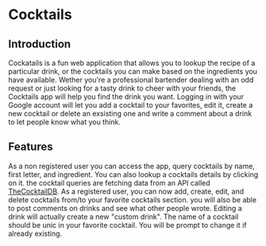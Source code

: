 # Cocktails

## Introduction
Cockatails is a fun web application that allows you to lookup the recipe of a particular drink, or the cocktails you can make based on the ingredients you have available.
Wether you're a professional bartender dealing with an odd request or just looking for a tasty drink to cheer with your friends, the Cocktails app will help you find the drink you want.
Logging in with your Google account will let you add a cocktail to your favorites, edit it, create a new cocktail or delete an exsisting one and write a comment about a drink to let people know what you think.

## Features

As a non registered user you can access the app, query cocktails by name, first letter, and ingredient. You can also lookup a cocktails details by clicking on it.
the cocktail queries are fetching data from an API called [TheCocktailDB](https://www.thecocktaildb.com/).
As a registered user, you can now add, create, edit, and delete cocktails from/to your favorite cocktails section. you will also be able to post comments on drinks and see what other people wrote.
Editing a drink will actually create a new "custom drink". The name of a cocktail should be unic in your favorite cocktail. You will be prompt to change it if already existing.
